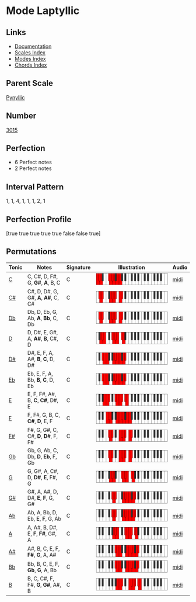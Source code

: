 # Mode Laptyllic

## Links

- [Documentation](index.md)
- [Scales Index](Scales.md)
- [Modes Index](Modes.md)
- [Chords Index](Chords.md)

## Parent Scale

[Pynyllic](ScalePynyllic.md)

## Number

[3015](https://ianring.com/musictheory/scales/3015)

## Perfection

- 6 Perfect notes
- 2 Perfect notes

## Interval Pattern

1, 1, 4, 1, 1, 1, 2, 1

## Perfection Profile

[true true true true true false false true]

## Permutations

| Tonic | Notes | Signature | Illustration | Audio |
|-------|-------|-----------|--------------|-------|
| [C](ModeCNaturalLaptyllic.md) | C, C#, D, F#, G, **G#**, **A**, B, C | C | ![CNaturalLaptyllic](ModeCNaturalLaptyllic.png) | [midi](https://github.com/edipermadi/music/blob/main/docs/ModeCNaturalLaptyllic.mid?raw=true) |
| [C#](ModeCSharpLaptyllic.md) | C#, D, D#, G, G#, **A**, **A#**, C, C# | C | ![CSharpLaptyllic](ModeCSharpLaptyllic.png) | [midi](https://github.com/edipermadi/music/blob/main/docs/ModeCSharpLaptyllic.mid?raw=true) |
| [Db](ModeDFlatLaptyllic.md) | Db, D, Eb, G, Ab, **A**, **Bb**, C, Db | C | ![DFlatLaptyllic](ModeDFlatLaptyllic.png) | [midi](https://github.com/edipermadi/music/blob/main/docs/ModeDFlatLaptyllic.mid?raw=true) |
| [D](ModeDNaturalLaptyllic.md) | D, D#, E, G#, A, **A#**, **B**, C#, D | C | ![DNaturalLaptyllic](ModeDNaturalLaptyllic.png) | [midi](https://github.com/edipermadi/music/blob/main/docs/ModeDNaturalLaptyllic.mid?raw=true) |
| [D#](ModeDSharpLaptyllic.md) | D#, E, F, A, A#, **B**, **C**, D, D# | C | ![DSharpLaptyllic](ModeDSharpLaptyllic.png) | [midi](https://github.com/edipermadi/music/blob/main/docs/ModeDSharpLaptyllic.mid?raw=true) |
| [Eb](ModeEFlatLaptyllic.md) | Eb, E, F, A, Bb, **B**, **C**, D, Eb | C | ![EFlatLaptyllic](ModeEFlatLaptyllic.png) | [midi](https://github.com/edipermadi/music/blob/main/docs/ModeEFlatLaptyllic.mid?raw=true) |
| [E](ModeENaturalLaptyllic.md) | E, F, F#, A#, B, **C**, **C#**, D#, E | C | ![ENaturalLaptyllic](ModeENaturalLaptyllic.png) | [midi](https://github.com/edipermadi/music/blob/main/docs/ModeENaturalLaptyllic.mid?raw=true) |
| [F](ModeFNaturalLaptyllic.md) | F, F#, G, B, C, **C#**, **D**, E, F | C | ![FNaturalLaptyllic](ModeFNaturalLaptyllic.png) | [midi](https://github.com/edipermadi/music/blob/main/docs/ModeFNaturalLaptyllic.mid?raw=true) |
| [F#](ModeFSharpLaptyllic.md) | F#, G, G#, C, C#, **D**, **D#**, F, F# | C | ![FSharpLaptyllic](ModeFSharpLaptyllic.png) | [midi](https://github.com/edipermadi/music/blob/main/docs/ModeFSharpLaptyllic.mid?raw=true) |
| [Gb](ModeGFlatLaptyllic.md) | Gb, G, Ab, C, Db, **D**, **Eb**, F, Gb | C | ![GFlatLaptyllic](ModeGFlatLaptyllic.png) | [midi](https://github.com/edipermadi/music/blob/main/docs/ModeGFlatLaptyllic.mid?raw=true) |
| [G](ModeGNaturalLaptyllic.md) | G, G#, A, C#, D, **D#**, **E**, F#, G | C | ![GNaturalLaptyllic](ModeGNaturalLaptyllic.png) | [midi](https://github.com/edipermadi/music/blob/main/docs/ModeGNaturalLaptyllic.mid?raw=true) |
| [G#](ModeGSharpLaptyllic.md) | G#, A, A#, D, D#, **E**, **F**, G, G# | C | ![GSharpLaptyllic](ModeGSharpLaptyllic.png) | [midi](https://github.com/edipermadi/music/blob/main/docs/ModeGSharpLaptyllic.mid?raw=true) |
| [Ab](ModeAFlatLaptyllic.md) | Ab, A, Bb, D, Eb, **E**, **F**, G, Ab | C | ![AFlatLaptyllic](ModeAFlatLaptyllic.png) | [midi](https://github.com/edipermadi/music/blob/main/docs/ModeAFlatLaptyllic.mid?raw=true) |
| [A](ModeANaturalLaptyllic.md) | A, A#, B, D#, E, **F**, **F#**, G#, A | C | ![ANaturalLaptyllic](ModeANaturalLaptyllic.png) | [midi](https://github.com/edipermadi/music/blob/main/docs/ModeANaturalLaptyllic.mid?raw=true) |
| [A#](ModeASharpLaptyllic.md) | A#, B, C, E, F, **F#**, **G**, A, A# | C | ![ASharpLaptyllic](ModeASharpLaptyllic.png) | [midi](https://github.com/edipermadi/music/blob/main/docs/ModeASharpLaptyllic.mid?raw=true) |
| [Bb](ModeBFlatLaptyllic.md) | Bb, B, C, E, F, **Gb**, **G**, A, Bb | C | ![BFlatLaptyllic](ModeBFlatLaptyllic.png) | [midi](https://github.com/edipermadi/music/blob/main/docs/ModeBFlatLaptyllic.mid?raw=true) |
| [B](ModeBNaturalLaptyllic.md) | B, C, C#, F, F#, **G**, **G#**, A#, B | C | ![BNaturalLaptyllic](ModeBNaturalLaptyllic.png) | [midi](https://github.com/edipermadi/music/blob/main/docs/ModeBNaturalLaptyllic.mid?raw=true) |
